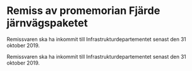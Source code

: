 # Remiss av promemorian Fjärde järnvägspaketet

Remissvaren ska ha inkommit till Infrastrukturdepartementet senast den 31 oktober 2019.

Remissvaren ska ha inkommit till Infrastrukturdepartementet senast den 31 oktober 2019.
